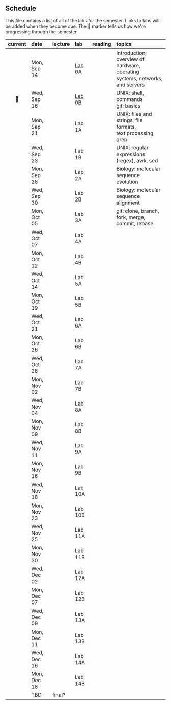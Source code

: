 
## Schedule

This file contains a list of all of the labs for the semester. Links to labs will be added when they become due. The :pig: marker tells us how we're progressing through the semester.

| current | date        | lecture | lab     | reading | topics |
| :-:     | :--         | :-      |   :-    | :--     | :--    |
|         | Mon, Sep 14 |         | [Lab 0A](https://classroom.github.com/a/Rc09ghXg) | | Introduction; overview of hardware, operating<br>systems, networks, and servers |
| :pig:   | Wed, Sep 16 |         | [Lab 0B](https://classroom.github.com/a/Rc09ghXg) | | UNIX: shell, commands<br>git: basics|
|         | Mon, Sep 21 |         | Lab 1A |  | UNIX: files and strings, file formats,<br>text processing, grep |
|         | Wed, Sep 23 |         | Lab 1B |  | UNIX: regular expressions (regex), awk, sed |
|         | Mon, Sep 28 |         | Lab 2A |  | Biology: molecular sequence evolution |
|         | Wed, Sep 30 |         | Lab 2B |  | Biology: molecular sequence alignment |
|         | Mon, Oct 05 |         | Lab 3A |  | git: clone, branch, fork, merge, commit, rebase  |
|         | Wed, Oct 07 |         | Lab 4A |  |  |
|         | Mon, Oct 12 |         | Lab 4B |  |  |
|         | Wed, Oct 14 |         | Lab 5A |  |  |
|         | Mon, Oct 19 |         | Lab 5B |  |  |
|         | Wed, Oct 21 |         | Lab 6A |  |  |
|         | Mon, Oct 26 |         | Lab 6B |  |  |
|         | Wed, Oct 28 |         | Lab 7A |  |  |
|         | Mon, Nov 02 |         | Lab 7B |  |  |
|         | Wed, Nov 04 |         | Lab 8A |  |  |
|         | Mon, Nov 09 |         | Lab 8B |  |  |
|         | Wed, Nov 11 |         | Lab 9A |  |  |
|         | Mon, Nov 16 |         | Lab 9B |  |  |
|         | Wed, Nov 18 |         | Lab 10A |  |   |
|         | Mon, Nov 23 |         | Lab 10B |  |   |
|         | Wed, Nov 25 |         | Lab 11A |  |   |
|         | Mon, Nov 30 |         | Lab 11B |  |   |
|         | Wed, Dec 02 |         | Lab 12A |  |   |
|         | Mon, Dec 07 |         | Lab 12B |  |   |
|         | Wed, Dec 09 |         | Lab 13A |  |   |
|         | Mon, Dec 11 |         | Lab 13B |  |   |
|         | Wed, Dec 16 |         | Lab 14A |  |   |
|         | Mon, Dec 18 |         | Lab 14B |  |   |
|         | TBD         | final?  |         |  |   |
